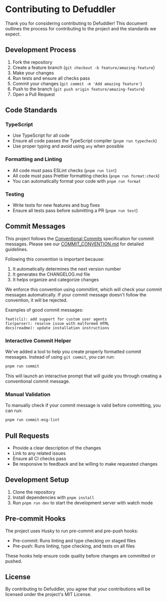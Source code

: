 # Contributing to Defuddler

Thank you for considering contributing to Defuddler! This document outlines the process for contributing to the project and the standards we expect.

## Development Process

1. Fork the repository
2. Create a feature branch (`git checkout -b feature/amazing-feature`)
3. Make your changes
4. Run tests and ensure all checks pass
5. Commit your changes (`git commit -m 'Add amazing feature'`)
6. Push to the branch (`git push origin feature/amazing-feature`)
7. Open a Pull Request

## Code Standards

### TypeScript

- Use TypeScript for all code
- Ensure all code passes the TypeScript compiler (`pnpm run typecheck`)
- Use proper typing and avoid using `any` when possible

### Formatting and Linting

- All code must pass ESLint checks (`pnpm run lint`)
- All code must pass Prettier formatting checks (`pnpm run format:check`)
- You can automatically format your code with `pnpm run format`

### Testing

- Write tests for new features and bug fixes
- Ensure all tests pass before submitting a PR (`pnpm run test`)

## Commit Messages

This project follows the [Conventional Commits](https://www.conventionalcommits.org/) specification for commit messages. Please see our [COMMIT_CONVENTION.md](./COMMIT_CONVENTION.md) for detailed guidelines.

Following this convention is important because:

1. It automatically determines the next version number
2. It generates the CHANGELOG.md file
3. It helps organize and categorize changes

We enforce this convention using commitlint, which will check your commit messages automatically. If your commit message doesn't follow the convention, it will be rejected.

Examples of good commit messages:

```
feat(cli): add support for custom user agents
fix(parser): resolve issue with malformed HTML
docs(readme): update installation instructions
```

### Interactive Commit Helper

We've added a tool to help you create properly formatted commit messages. Instead of using `git commit`, you can run:

```bash
pnpm run commit
```

This will launch an interactive prompt that will guide you through creating a conventional commit message.

### Manual Validation

To manually check if your commit message is valid before committing, you can run:

```bash
pnpm run commit-msg-lint
```

## Pull Requests

- Provide a clear description of the changes
- Link to any related issues
- Ensure all CI checks pass
- Be responsive to feedback and be willing to make requested changes

## Development Setup

1. Clone the repository
2. Install dependencies with `pnpm install`
3. Run `pnpm run dev` to start the development server with watch mode

## Pre-commit Hooks

The project uses Husky to run pre-commit and pre-push hooks:

- Pre-commit: Runs linting and type checking on staged files
- Pre-push: Runs linting, type checking, and tests on all files

These hooks help ensure code quality before changes are committed or pushed.

## License

By contributing to Defuddler, you agree that your contributions will be licensed under the project's MIT License.

